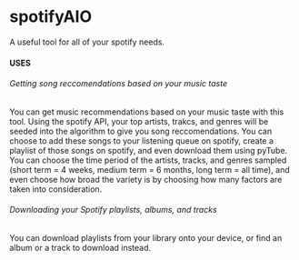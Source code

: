 # spotifyAIO
A useful tool for all of your spotify needs.


#### USES

###### Getting song reccomendations based on your music taste
You can get music recommendations based on your music taste with this tool. Using the spotify API, your top artists, trakcs, and genres will be seeded into the algorithm to give you song reccomendations. You can choose to add these songs to your listening queue on spotify, create a playlist of those songs on spotify, and even download them using pyTube. You can choose the time period of the artists, tracks, and genres sampled (short term = 4 weeks, medium term = 6 months, long term = all time), and even choose how broad the variety is by choosing how many factors are taken into consideration.

###### Downloading your Spotify playlists, albums, and tracks
You can download playlists from your library onto your device, or find an album or a track to download instead.

